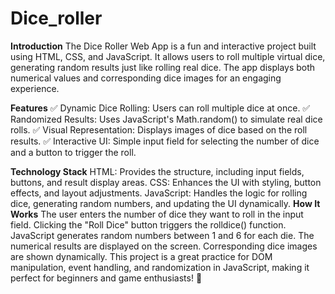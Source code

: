 # Dice_roller
**Introduction**
The Dice Roller Web App is a fun and interactive project built using HTML, CSS, and JavaScript. It allows users to roll multiple virtual dice, generating random results just like rolling real dice. The app displays both numerical values and corresponding dice images for an engaging experience.

**Features**
✅ Dynamic Dice Rolling: Users can roll multiple dice at once.
✅ Randomized Results: Uses JavaScript's Math.random() to simulate real dice rolls.
✅ Visual Representation: Displays images of dice based on the roll results.
✅ Interactive UI: Simple input field for selecting the number of dice and a button to trigger the roll.

**Technology Stack**
HTML: Provides the structure, including input fields, buttons, and result display areas.
CSS: Enhances the UI with styling, button effects, and layout adjustments.
JavaScript: Handles the logic for rolling dice, generating random numbers, and updating the UI dynamically.
**How It Works**
The user enters the number of dice they want to roll in the input field.
Clicking the "Roll Dice" button triggers the rolldice() function.
JavaScript generates random numbers between 1 and 6 for each die.
The numerical results are displayed on the screen.
Corresponding dice images are shown dynamically.
This project is a great practice for DOM manipulation, event handling, and randomization in JavaScript, making it perfect for beginners and game enthusiasts! 🚀
